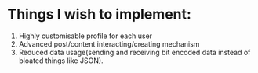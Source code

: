# Things I wish to implement:
1) Highly customisable profile for each user
2) Advanced post/content interacting/creating mechanism
3) Reduced data usage(sending and receiving bit encoded data instead of bloated things like JSON).
